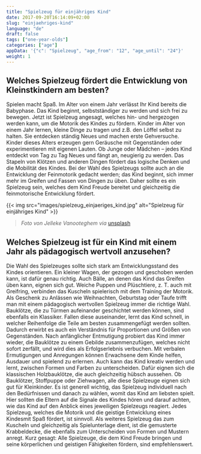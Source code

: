 ```yaml
---
title: "Spielzeug für einjähriges Kind"
date: 2017-09-20T16:14:09+02:00
slug: "einjaehriges-kind"
language: "de"
draft: false
tags: ["one-year-olds"]
categories: ["age"]
appData: '{"c": "Spielzeug", "age_from": "12", "age_until": "24"}'
weight: 1
---
```

 
 
<h2>Welches Spielzeug fördert die Entwicklung von Kleinstkindern am besten?</h2>
 
Spielen macht Spaß. Im Alter von einem Jahr verlässt Ihr Kind bereits die Babyphase. Das Kind beginnt, selbstständiger zu werden und sich frei zu bewegen. Jetzt ist Spielzeug angesagt, welches hin- und hergezogen werden kann, um die Motorik des Kindes zu fördern. Kinder im Alter von einem Jahr lernen, kleine Dinge zu tragen und z.B. den Löffel selbst zu halten. Sie entdecken ständig Neues und machen erste Gehversuche. Kinder dieses Alters erzeugen gern Geräusche mit Gegenständen oder experimentieren mit eigenen Lauten. Ob Junge oder Mädchen – jedes Kind entdeckt von Tag zu Tag Neues und fängt an, neugierig zu werden. Das Stapeln von Klötzen und anderen Dingen fördert das logische Denken und die Mobilität des Kindes. Bei der Wahl des Spielzeugs sollte auch an die Entwicklung der Feinmotorik gedacht werden; das Kind beginnt, sich immer mehr im Greifen und Fassen von Dingen zu üben. Daher sollte es ein Spielzeug sein, welches dem Kind Freude bereitet und gleichzeitig die feinmotorische Entwicklung fördert. 
 
 {{< img src="images/spielzeug_einjaeriges_kind.jpg" alt="Spielzeug für einjähriges Kind" >}}
 <blockquote>
  <p><em>Foto von Jelleke Vanooteghem via</em> <a href="https://unsplash.com/photos/uNWuSF4WwXc">unsplash</a></p>
</blockquote>

<h2>Welches Spielzeug ist für ein Kind mit einem Jahr als pädagogisch wertvoll anzusehen?</h2>
 
Die Wahl des Spielzeuges sollte sich stark am Entwicklungsstand des Kindes orientieren. Ein kleiner Wagen, der gezogen und geschoben werden kann, ist dafür genau richtig. Auch Bälle, an denen das Kind das Greifen üben kann, eignen sich gut. Weiche Puppen und Plüschtiere, z. T. auch mit Greifring, verbinden das Kuscheln spielerisch mit dem Training der Motorik. Als Geschenk zu Anlässen wie Weihnachten, Geburtstag oder Taufe trifft man mit einem pädagogisch wertvollen Spielzeug immer die richtige Wahl. Bauklötze, die zu Türmen aufeinander geschichtet werden können, sind ebenfalls ein Klassiker. Fallen diese auseinander, lernt das Kind schnell, in welcher Reihenfolge die Teile am besten zusammengefügt werden sollten. Dadurch erwirbt es auch ein Verständnis für Proportionen und Größen von Gegenständen. Nach anfänglicher Entmutigung probiert das Kind immer wieder, die Bauklötze zu einem Gebilde zusammenzufügen, welches nicht sofort zerfällt, und wird dies als Erfolgserlebnis verbuchen. Mit verbalen Ermutigungen und Anregungen können Erwachsene dem Kinde helfen, Ausdauer und spielend zu erlernen. Auch kann das Kind kreativ werden und lernt, zwischen Formen und Farben zu unterscheiden. Dafür eignen sich die klassischen Holzbauklötze, die auch gleichzeitig hübsch aussehen. Ob Bauklötzer, Stoffpuppe oder Ziehwagen, alle diese Spielzeuge eignen sich gut für Kleinkinder. Es ist generell wichtig, das Spielzeug individuell nach den Bedürfnissen und danach zu wählen, womit das Kind am liebsten spielt. Hier sollten die Eltern auf die Signale des Kindes hören und darauf achten, wie das Kind auf den Anblick eines jeweiligen Spielzeugs reagiert. Jedes Spielzeug, welches die Motorik und die geistige Entwicklung eines Kindesmit Spaß fördert, ist sinnvoll. Als weiteres Spielzeug das zum Kuscheln und gleichzeitig als Spielunterlage dient, ist die gemusterte Krabbeldecke, die ebenfalls zum Unterscheiden von Formen und Mustern anregt. Kurz gesagt: Alle Spielzeuge, die dem Kind Freude bringen und seine körperlichen und geistigen Fähigkeiten fördern, sind empfehlenswert.

